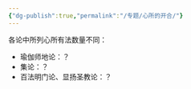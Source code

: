 ```yaml
---
{"dg-publish":true,"permalink":"/专题/心所的开合/"}
---
```


各论中所列心所有法数量不同：
- 瑜伽师地论：？
- 集论：？
- 百法明门论、显扬圣教论：？